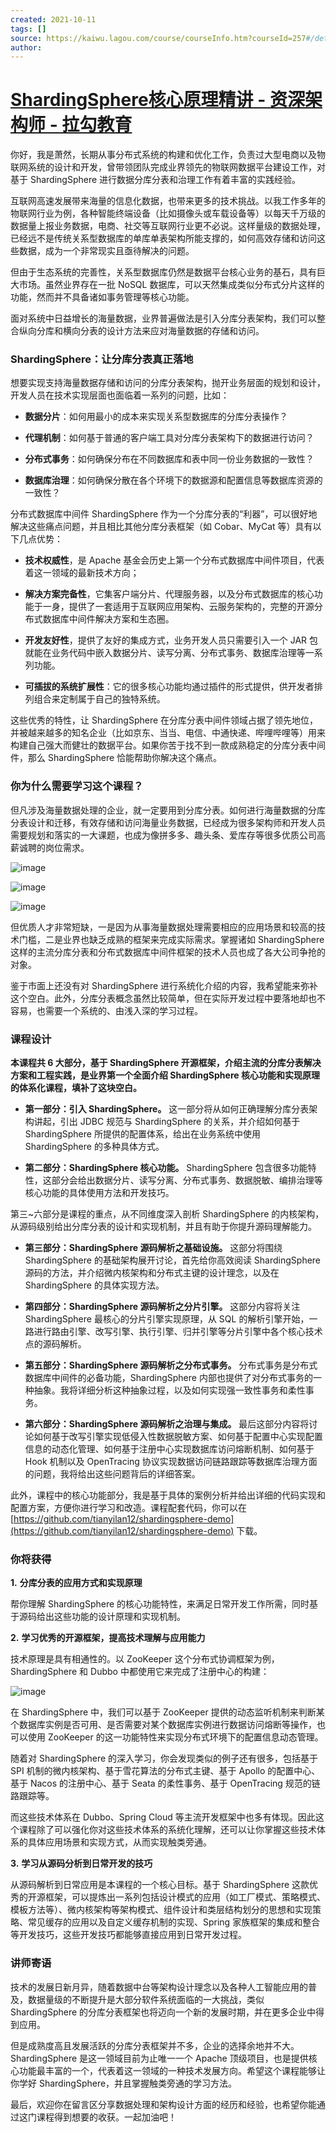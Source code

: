 ```yaml
---
created: 2021-10-11
tags: []
source: https://kaiwu.lagou.com/course/courseInfo.htm?courseId=257#/detail/pc?id=3559
author: 
---
```


# [ShardingSphere核心原理精讲 - 资深架构师 - 拉勾教育](https://kaiwu.lagou.com/course/courseInfo.htm?courseId=257#/detail/pc?id=3559)


你好，我是萧然，长期从事分布式系统的构建和优化工作，负责过大型电商以及物联网系统的设计和开发，曾带领团队完成业界领先的物联网数据平台建设工作，对基于 ShardingSphere 进行数据分库分表和治理工作有着丰富的实践经验。

互联网高速发展带来海量的信息化数据，也带来更多的技术挑战。以我工作多年的物联网行业为例，各种智能终端设备（比如摄像头或车载设备等）以每天千万级的数据量上报业务数据，电商、社交等互联网行业更不必说。这样量级的数据处理，已经远不是传统关系型数据库的单库单表架构所能支撑的，如何高效存储和访问这些数据，成为一个非常现实且亟待解决的问题。

但由于生态系统的完善性，关系型数据库仍然是数据平台核心业务的基石，具有巨大市场。虽然业界存在一批 NoSQL 数据库，可以天然集成类似分布式分片这样的功能，然而并不具备诸如事务管理等核心功能。

面对系统中日益增长的海量数据，业界普遍做法是引入分库分表架构，我们可以整合纵向分库和横向分表的设计方法来应对海量数据的存储和访问。

### ShardingSphere：让分库分表真正落地

想要实现支持海量数据存储和访问的分库分表架构，抛开业务层面的规划和设计，开发人员在技术实现层面也面临着一系列的问题，比如：

-   **数据分片**：如何用最小的成本来实现关系型数据库的分库分表操作？
    
-   **代理机制**：如何基于普通的客户端工具对分库分表架构下的数据进行访问？
    
-   **分布式事务**：如何确保分布在不同数据库和表中同一份业务数据的一致性？
    
-   **数据库治理**：如何确保分散在各个环境下的数据源和配置信息等数据库资源的一致性？
    

分布式数据库中间件 ShardingSphere 作为一个分库分表的“利器”，可以很好地解决这些痛点问题，并且相比其他分库分表框架（如 Cobar、MyCat 等）具有以下几点优势：

-   **技术权威性**，是 Apache 基金会历史上第一个分布式数据库中间件项目，代表着这一领域的最新技术方向；
    
-   **解决方案完备性**，它集客户端分片、代理服务器，以及分布式数据库的核心功能于一身，提供了一套适用于互联网应用架构、云服务架构的，完整的开源分布式数据库中间件解决方案和生态圈。
    
-   **开发友好性**，提供了友好的集成方式，业务开发人员只需要引入一个 JAR 包就能在业务代码中嵌入数据分片、读写分离、分布式事务、数据库治理等一系列功能。
    
-   **可插拔的系统扩展性**：它的很多核心功能均通过插件的形式提供，供开发者排列组合来定制属于自己的独特系统。
    

这些优秀的特性，让 ShardingSphere 在分库分表中间件领域占据了领先地位，并被越来越多的知名企业（比如京东、当当、电信、中通快递、哔哩哔哩等）用来构建自己强大而健壮的数据平台。如果你苦于找不到一款成熟稳定的分库分表中间件，那么 ShardingSphere 恰能帮助你解决这个痛点。

### 你为什么需要学习这个课程？

但凡涉及海量数据处理的企业，就一定要用到分库分表。如何进行海量数据的分库分表设计和迁移，有效存储和访问海量业务数据，已经成为很多架构师和开发人员需要规划和落实的一大课题，也成为像拼多多、趣头条、爱库存等很多优质公司高薪诚聘的岗位需求。

![image](https://s0.lgstatic.com/i/image/M00/1F/71/Ciqc1F7nA9iABbXVAAA_IpEATYs695.png)

![image](https://s0.lgstatic.com/i/image/M00/1F/7D/CgqCHl7nA9-AabMiAAA82MVypLo920.png)

![image](https://s0.lgstatic.com/i/image/M00/1F/71/Ciqc1F7nA-aAbYVSAABEj2zbJek328.png)

但优质人才非常短缺，一是因为从事海量数据处理需要相应的应用场景和较高的技术门槛，二是业界也缺乏成熟的框架来完成实际需求。掌握诸如 ShardingSphere 这样的主流分库分表和分布式数据库中间件框架的技术人员也成了各大公司争抢的对象。

鉴于市面上还没有对 ShardingSphere 进行系统化介绍的内容，我希望能来弥补这个空白。此外，分库分表概念虽然比较简单，但在实际开发过程中要落地却也不容易，也需要一个系统的、由浅入深的学习过程。

### 课程设计

**本课程共 6 大部分，基于 ShardingSphere 开源框架，介绍主流的分库分表解决方案****和****工程实践，是业界第一个全面介绍 ShardingSphere 核心功能和实现原理的体系化课程，填补了这块空白。**

-   **第一部分：引入 ShardingSphere。** 这一部分将从如何正确理解分库分表架构讲起，引出 JDBC 规范与 ShardingSphere 的关系，并介绍如何基于 ShardingSphere 所提供的配置体系，给出在业务系统中使用 ShardingSphere 的多种具体方式。
    
-   **第二部分：ShardingSphere 核心功能。** ShardingSphere 包含很多功能特性，这部分会给出数据分片、读写分离、分布式事务、数据脱敏、编排治理等核心功能的具体使用方法和开发技巧。
    

第三~六部分是课程的重点，从不同维度深入剖析 ShardingSphere 的内核架构，从源码级别给出分库分表的设计和实现机制，并且有助于你提升源码理解能力。

-   **第三部分：ShardingSphere 源码解析之基础设施。** 这部分将围绕 ShardingSphere 的基础架构展开讨论，首先给你高效阅读 ShardingSphere 源码的方法，并介绍微内核架构和分布式主键的设计理念，以及在 ShardingSphere 的具体实现方法。
    
-   **第四部分：ShardingSphere 源码解析之分片引擎。** 这部分内容将关注 ShardingSphere 最核心的分片引擎实现原理，从 SQL 的解析引擎开始，一路进行路由引擎、改写引擎、执行引擎、归并引擎等分片引擎中各个核心技术点的源码解析。
    
-   **第五部分：ShardingSphere 源码解析之分布式事务。** 分布式事务是分布式数据库中间件的必备功能，ShardingSphere 内部也提供了对分布式事务的一种抽象。我将详细分析这种抽象过程，以及如何实现强一致性事务和柔性事务。
    
-   **第六部分：ShardingSphere 源码解析之治理与集成。** 最后这部分内容将讨论如何基于改写引擎实现低侵入性数据脱敏方案、如何基于配置中心实现配置信息的动态化管理、如何基于注册中心实现数据库访问熔断机制、如何基于 Hook 机制以及 OpenTracing 协议实现数据访问链路跟踪等数据库治理方面的问题，我将给出这些问题背后的详细答案。
    

此外，课程中的核心功能部分，我是基于具体的案例分析并给出详细的代码实现和配置方案，方便你进行学习和改造。课程配套代码，你可以在 [https://github.com/tianyilan12/shardingsphere-demo](https://github.com/tianyilan12/shardingsphere-demo) 下载。

### 你将获得

**1.** **分库分表的应用方式和实现原理**

帮你理解 ShardingSphere 的核心功能特性，来满足日常开发工作所需，同时基于源码给出这些功能的设计原理和实现机制。

**2.** **学习优秀的开源框架，提高技术理解与应用能力**

技术原理是具有相通性的。以 ZooKeeper 这个分布式协调框架为例，ShardingSphere 和 Dubbo 中都使用它来完成了注册中心的构建：

![image](https://s0.lgstatic.com/i/image/M00/1F/7C/CgqCHl7nA4GAbjKUAABqNKIcNmc812.png)

在 ShardingSphere 中，我们可以基于 ZooKeeper 提供的动态监听机制来判断某个数据库实例是否可用、是否需要对某个数据库实例进行数据访问熔断等操作，也可以使用 ZooKeeper 的这一功能特性来实现分布式环境下的配置信息动态管理。

随着对 ShardingSphere 的深入学习，你会发现类似的例子还有很多，包括基于 SPI 机制的微内核架构、基于雪花算法的分布式主键、基于 Apollo 的配置中心、基于 Nacos 的注册中心、基于 Seata 的柔性事务、基于 OpenTracing 规范的链路跟踪等。

而这些技术体系在 Dubbo、Spring Cloud 等主流开发框架中也多有体现。因此这个课程除了可以强化你对这些技术体系的系统化理解，还可以让你掌握这些技术体系的具体应用场景和实现方式，从而实现触类旁通。

**3.** **学习****从源码****分****析到日常开发****的技巧**

从源码解析到日常应用是本课程的一个核心目标。基于 ShardingSphere 这款优秀的开源框架，可以提炼出一系列包括设计模式的应用（如工厂模式、策略模式、模板方法等）、微内核架构等架构模式、组件设计和类层结构划分的思想和实现策略、常见缓存的应用以及自定义缓存机制的实现、Spring 家族框架的集成和整合等开发技巧，这些开发技巧都能够直接应用到日常开发过程。

### 讲师寄语

技术的发展日新月异，随着数据中台等架构设计理念以及各种人工智能应用的普及，数据量级的不断提升是大部分软件系统面临的一大挑战，类似 ShardingSphere 的分库分表框架也将迈向一个新的发展时期，并在更多企业中得到应用。

但是成熟度高且发展活跃的分库分表框架并不多，企业的选择余地并不大。ShardingSphere 是这一领域目前为止唯一一个 Apache 顶级项目，也是提供核心功能最丰富的一个，代表着这一领域的一种技术发展方向。希望这个课程能够让你学好 ShardingSphere，并且掌握触类旁通的学习方法。

最后，欢迎你在留言区分享数据处理和架构设计方面的经历和经验，也希望你能通过这门课程得到想要的收获。一起加油吧！
